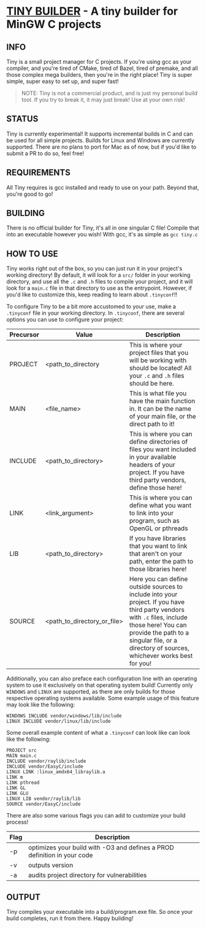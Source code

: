 [TINY BUILDER](https://github.com/JHeflinger/tiny) - A tiny builder for MinGW C projects
=======================================================

## INFO

Tiny is a small project manager for C projects. If you're using gcc as your compiler, and you're tired of CMake, tired of Bazel, tired of premake, and all those complex mega builders, then you're in the right place! Tiny is super simple, super easy to set up, and super fast!
> NOTE: Tiny is not a commercial product, and is just my personal build tool. If you try to break it, it may just break! Use at your own risk!

## STATUS

Tiny is currently experimental! It supports incremental builds in C and can be used for all simple projects. Builds for Linux and Windows are currently supported. There are no plans to port for Mac as of now, but if you'd like to submit a PR to do so, feel free!

## REQUIREMENTS

All Tiny requires is gcc installed and ready to use on your path. Beyond that, you're good to go!

## BUILDING

There is no official builder for Tiny, it's all in one singular C file! Compile that into an 
executable however you wish! With gcc, it's as simple as `gcc tiny.c`

## HOW TO USE

Tiny works right out of the box, so you can just run it in your project's working directory! By default, it will look for a `src/` folder in your working directory, and use all the `.c` and `.h` files to compile your project, and it will look for a `main.c` file in that directory to use as the entrypoint. However, if you'd like to customize this, keep reading to learn about `.tinyconf`!!

To configure Tiny to be a bit more accustomed to your use, make a `.tinyconf` file in your working directory. In `.tinyconf`, there are several options you can use to configure your project:

| Precursor | Value | Description |
| --------- | ----- | ----------- |
| PROJECT | <path_to_directory | This is where your project files that you will be working with should be located! All your `.c` and `.h` files should be here. |
| MAIN | <file_name> | This is what file you have the main function in. It can be the name of your main file, or the direct path to it! |
| INCLUDE | <path_to_directory> | This is where you can define directories of files you want included in your available headers of your project. If you have third party vendors, define those here! |
| LINK | <link_argument> | This is where you can define what you want to link into your program, such as OpenGL or pthreads |
| LIB | <path_to_directory> | If you have libraries that you want to link that aren't on your path, enter the path to those libraries here! |
| SOURCE | <path_to_directory_or_file> | Here you can define outside sources to include into your project. If you have third party vendors with `.c` files, include those here! You can provide the path to a singular file, or a directory of sources, whichever works best for you! |

Additionally, you can also preface each configuration line with an operating system to use it exclusively on that operating system build! Currently only `WINDOWS` and `LINUX` are supported,
as there are only builds for those respective operating systems available. Some example usage of this feature may look like the following:

```
WINDOWS INCLUDE vendor/windows/lib/include
LINUX INCLUDE vendor/linux/lib/include
```

Some overall example content of what a `.tinyconf` can look like can look like the following:

```
PROJECT src
MAIN main.c
INCLUDE vendor/raylib/include
INCLUDE vendor/EasyC/include
LINUX LINK :linux_amdx64_libraylib.a
LINK m
LINK pthread
LINK GL
LINK GLU
LINUX LIB vendor/raylib/lib
SOURCE vendor/EasyC/include
```
There are also some various flags you can add to customize your build process!

| Flag | Description |
| ---- | ----------- |
| -p | optimizes your build with -O3 and defines a PROD definition in your code |
| -v | outputs version |
| -a | audits project directory for vulnerabilities |

## OUTPUT

Tiny compiles your executable into a build/program.exe file. So once your build completes, run it from there. Happy building!
